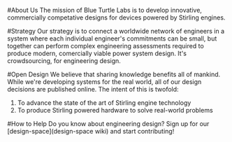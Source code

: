 #About Us
The mission of Blue Turtle Labs is to develop innovative, commercially
competative designs for devices powered by Stirling engines. 

#Strategy
Our strategy is to connect a worldwide network of engineers in a system where
each individual engineer's commitments can be small, but together can perform 
complex engineering assessments required to produce modern, comercially viable
power system design. It's crowdsourcing, for engineering design.

#Open Design
We believe that sharing knowledge benefits all of mankind. While we're
developing systems for the real world, all of our design decisions are published
online. The intent of this is twofold:
1. To advance the state of the art of Stirling engine technology
2. To produce Stirling powered hardware to solve real-world problems

#How to Help
Do you know about engineering design? Sign up for our
[design-space](design-space wiki) and start contributing!
